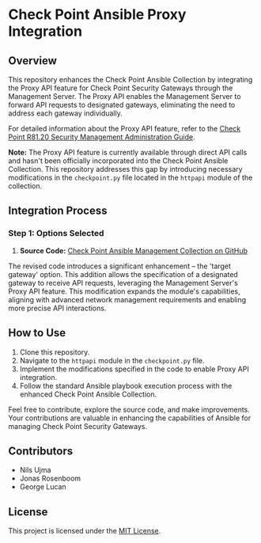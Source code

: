 # Check Point Ansible Proxy Integration

## Overview

This repository enhances the Check Point Ansible Collection by integrating the Proxy API feature for Check Point Security Gateways through the Management Server. The Proxy API enables the Management Server to forward API requests to designated gateways, eliminating the need to address each gateway individually.

For detailed information about the Proxy API feature, refer to the [Check Point R81.20 Security Management Administration Guide](link-to-guide).

**Note:** The Proxy API feature is currently available through direct API calls and hasn't been officially incorporated into the Check Point Ansible Collection. This repository addresses this gap by introducing necessary modifications in the `checkpoint.py` file located in the `httpapi` module of the collection.

## Integration Process

### Step 1: Options Selected

1. **Source Code:** [Check Point Ansible Management Collection on GitHub](https://github.com/nilsujma-io/checkpointgaiaproxy)

The revised code introduces a significant enhancement – the 'target gateway' option. This addition allows the specification of a designated gateway to receive API requests, leveraging the Management Server's Proxy API feature. This modification expands the module's capabilities, aligning with advanced network management requirements and enabling more precise API interactions.

## How to Use

1. Clone this repository.
2. Navigate to the `httpapi` module in the `checkpoint.py` file.
3. Implement the modifications specified in the code to enable Proxy API integration.
4. Follow the standard Ansible playbook execution process with the enhanced Check Point Ansible Collection.

Feel free to contribute, explore the source code, and make improvements. Your contributions are valuable in enhancing the capabilities of Ansible for managing Check Point Security Gateways.

## Contributors

- Nils Ujma
- Jonas Rosenboom
- George Lucan

## License

This project is licensed under the [MIT License](link-to-license).
